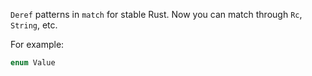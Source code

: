 `Deref` patterns in `match` for stable Rust. Now you can match through `Rc`, `String`, etc.

For example:
```rust
enum Value
```